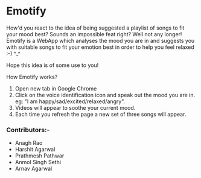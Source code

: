 # Emotify

How'd you react to the idea of being suggested a playlist of songs to fit your mood best? Sounds an impossible feat right? Well not any longer! 
Emotify is a WebApp which analyses the mood you are in and suggests you with suitable songs to fit your emotion best in order to help you feel relaxed :-) ^_^


Hope this idea is of some use to you!

How Emotify works?
1. Open new tab in Google Chrome
2. Click on the voice identification icon and speak out the mood you are in.
	eg: "I am happy/sad/excited/relaxed/angry".
2. Videos will appear to soothe your current mood.
3. Each time you refresh the page a new set of three songs will appear.

### Contributors:- 
- Anagh Rao
- Harshit Agarwal
- Prathmesh Pathwar
- Anmol Singh Sethi
- Arnav Agarwal

